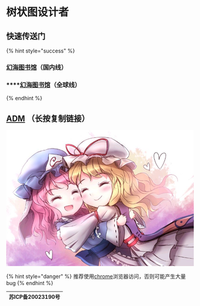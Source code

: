 # 树状图设计者

## 快速传送门

{% hint style="success" %}
### [**幻海图书馆**](https://nov.phantom-sea-limited.ltd/)**（国内线）**

### \*\*\*\*[**幻海图书馆**](https://cdn.phantom-sea-limited.ltd/)**（全球线）**
{% endhint %}

## [**ADM**](https://nov.phantom-sea-limited.ltd/?/H%E6%96%87%E5%BA%93/%E5%88%86%E5%AD%98%E6%A1%A3%202020.5.6%E4%B9%8B%E5%89%8D/%E6%8E%A8%E8%8D%90%E4%BD%BF%E7%94%A8ADM%E6%88%96IDM%E6%88%96qq%E6%B5%8F%E8%A7%88%E5%99%A8%E4%B8%8B%E8%BD%BD%E6%96%87%E4%BB%B6/adm.apk)  **（长按复制链接）**

![](.gitbook/assets/agg-zo-w-t1-yhq66o-cty.jpg)

{% hint style="danger" %}
推荐使用[chrome](https://www.google.cn/intl/zh-CN/chrome/)浏览器访问，否则可能产生大量bug
{% endhint %}

| 苏ICP备20023190号 |
| :---: |


